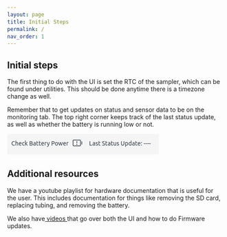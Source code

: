 ```yaml
---
layout: page
title: Initial Steps
permalink: /
nav_order: 1
---
```



## Initial steps

The first thing to do with the UI is set the RTC of the sampler, which can be found under utilities. This should be done anytime there is a timezone change as well.

Remember that to get updates on status and sensor data to be on the monitoring tab. The top right corner keeps track of the last status update, as well as whether the battery is running low or not.

<img src="images/battery_status_update.png" alt="Battery status and time since last update">

## Additional resources

We have a<a herf="https://www.youtube.com/playlist?list=PLGLI7V_o5-ajbo-sCwobR70pfw0TaJPEW"> youtube playlist </a>for hardware documentation that is useful for the user. This includes documentation for things like removing the SD card, replacing tubing, and removing the battery.

We also have<a href="https://drive.google.com/drive/folders/149ZBGu_K0_FZGF2qyQsjEpgiQDiWyY6b?usp=sharing"> videos </a>that go over both the UI and how to do Firmware updates.
